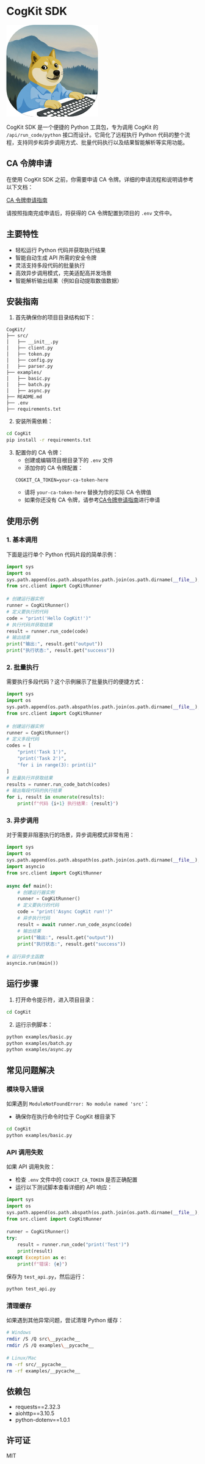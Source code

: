 # CogKit SDK

![CogKit Logo](https://raw.githubusercontent.com/Lt2023/CogKit/155e3802ade3557eb8a5f80f582abc310b5361fe/src/img/cogkit_Logo.svg)

CogKit SDK 是一个便捷的 Python 工具包，专为调用 CogKit 的 `/api/run_code/python` 接口而设计。它简化了远程执行 Python 代码的整个流程，支持同步和异步调用方式、批量代码执行以及结果智能解析等实用功能。

## CA 令牌申请

在使用 CogKit SDK 之前，你需要申请 CA 令牌。详细的申请流程和说明请参考以下文档：

[CA 令牌申请指南](https://www.yuque.com/liushiancoludai/oei1as/xl9qnfphp2e26p0a)

请按照指南完成申请后，将获得的 CA 令牌配置到项目的 `.env` 文件中。

## 主要特性

- 轻松运行 Python 代码并获取执行结果
- 智能自动生成 API 所需的安全令牌
- 灵活支持多段代码的批量执行
- 高效异步调用模式，完美适配高并发场景
- 智能解析输出结果（例如自动提取数值数据）

## 安装指南

1. 首先确保你的项目目录结构如下：
```
CogKit/
├── src/
│   ├── __init__.py
│   ├── client.py
│   ├── token.py
│   ├── config.py
│   ├── parser.py
├── examples/
│   ├── basic.py
│   ├── batch.py
│   ├── async.py
├── README.md
├── .env
├── requirements.txt
```

2. 安装所需依赖：
```bash
cd CogKit
pip install -r requirements.txt
```

3. 配置你的 CA 令牌：
   - 创建或编辑项目根目录下的 `.env` 文件
   - 添加你的 CA 令牌配置：
   ```
   COGKIT_CA_TOKEN=your-ca-token-here
   ```
   - 请将 `your-ca-token-here` 替换为你的实际 CA 令牌值
   - 如果你还没有 CA 令牌，请参考[CA令牌申请指南](https://www.yuque.com/liushiancoludai/oei1as/xl9qnfphp2e26p0a)进行申请

## 使用示例

### 1. 基本调用

下面是运行单个 Python 代码片段的简单示例：

```python
import sys
import os
sys.path.append(os.path.abspath(os.path.join(os.path.dirname(__file__), '..')))
from src.client import CogKitRunner

# 创建运行器实例
runner = CogKitRunner()
# 定义要执行的代码
code = "print('Hello CogKit!')"
# 执行代码并获取结果
result = runner.run_code(code)
# 输出结果
print("输出:", result.get("output"))
print("执行状态:", result.get("success"))
```

### 2. 批量执行

需要执行多段代码？这个示例展示了批量执行的便捷方式：

```python
import sys
import os
sys.path.append(os.path.abspath(os.path.join(os.path.dirname(__file__), '..')))
from src.client import CogKitRunner

# 创建运行器实例
runner = CogKitRunner()
# 定义多段代码
codes = [
    "print('Task 1')", 
    "print('Task 2')", 
    "for i in range(3): print(i)"
]
# 批量执行并获取结果
results = runner.run_code_batch(codes)
# 输出每段代码的执行结果
for i, result in enumerate(results):
    print(f"代码 {i+1} 执行结果: {result}")
```

### 3. 异步调用

对于需要非阻塞执行的场景，异步调用模式非常有用：

```python
import sys
import os
sys.path.append(os.path.abspath(os.path.join(os.path.dirname(__file__), '..')))
import asyncio
from src.client import CogKitRunner

async def main():
    # 创建运行器实例
    runner = CogKitRunner()
    # 定义要执行的代码
    code = "print('Async CogKit run!')"
    # 异步执行代码
    result = await runner.run_code_async(code)
    # 输出结果
    print("输出:", result.get("output"))
    print("执行状态:", result.get("success"))

# 运行异步主函数
asyncio.run(main())
```

## 运行步骤

1. 打开命令提示符，进入项目目录：
```bash
cd CogKit
```

2. 运行示例脚本：
```bash
python examples/basic.py
python examples/batch.py
python examples/async.py
```

## 常见问题解决

### 模块导入错误
如果遇到 `ModuleNotFoundError: No module named 'src'`：
- 确保你在执行命令时位于 CogKit 根目录下
```bash
cd CogKit
python examples/basic.py
```

### API 调用失败
如果 API 调用失败：
- 检查 `.env` 文件中的 `COGKIT_CA_TOKEN` 是否正确配置
- 运行以下测试脚本查看详细的 API 响应：

```python
import sys
import os
sys.path.append(os.path.abspath(os.path.join(os.path.dirname(__file__), '.')))
from src.client import CogKitRunner

runner = CogKitRunner()
try:
    result = runner.run_code("print('Test')")
    print(result)
except Exception as e:
    print(f"错误: {e}")
```

保存为 `test_api.py`，然后运行：
```bash
python test_api.py
```

### 清理缓存
如果遇到其他异常问题，尝试清理 Python 缓存：
```bash
# Windows
rmdir /S /Q src\__pycache__
rmdir /S /Q examples\__pycache__

# Linux/Mac
rm -rf src/__pycache__
rm -rf examples/__pycache__
```

## 依赖包

- requests==2.32.3
- aiohttp==3.10.5
- python-dotenv==1.0.1

## 许可证

MIT
